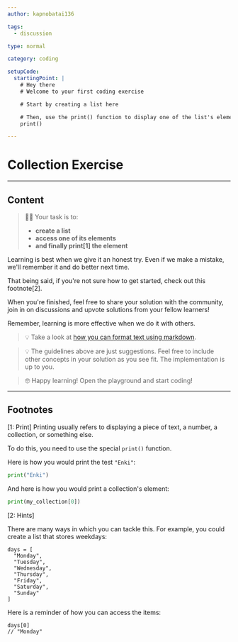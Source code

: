```yaml
---
author: kapnobatai136

tags:
  - discussion

type: normal

category: coding

setupCode:
  startingPoint: |
    # Hey there
    # Welcome to your first coding exercise

    # Start by creating a list here

    # Then, use the print() function to display one of the list's elements
    print()

---
```


# Collection Exercise

---

## Content

> 👩‍💻 Your task is to:
> - **create a list**
> - **access one of its elements**
> - **and finally print[1] the element**

Learning is best when we give it an honest try. Even if we make a mistake, we'll remember it and do better next time.

That being said, if you're not sure how to get started, check out this footnote[2].

When you're finished, feel free to share your solution with the community, join in on discussions and upvote solutions from your fellow learners!

Remember, learning is more effective when we do it with others.

> 💡 Take a look at [how you can format text using markdown](https://www.enki.com/glossary/general/markdown-formatting).

> 💡 The guidelines above are just suggestions. Feel free to include other concepts in your solution as you see fit. The implementation is up to you.

> 🤓 Happy learning! Open the playground and start coding!

---

## Footnotes

[1: Print]
Printing usually refers to displaying a piece of text, a number, a collection, or something else.

To do this, you need to use the special `print()` function.

Here is how you would print the test `"Enki"`:

```py
print("Enki")
```

And here is how you would print a collection's element:

```py
print(my_collection[0])
```

[2: Hints]

There are many ways in which you can tackle this. For example, you could create a list that stores weekdays:

```plain-text
days = [
  "Monday",
  "Tuesday",
  "Wednesday",
  "Thursday",
  "Friday",
  "Saturday",
  "Sunday"
]
```


Here is a reminder of how you can access the items:

```plain-text
days[0]
// "Monday"
```

